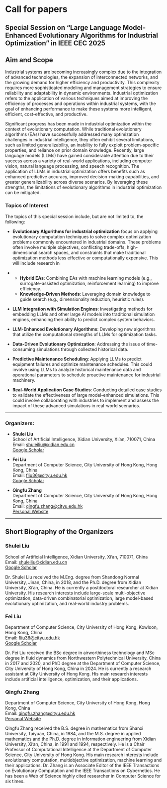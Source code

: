 # Call for papers

## Special Session on “Large Language Model-Enhanced Evolutionary Algorithms for Industrial Optimization” in IEEE CEC 2025

## Aim and Scope

Industrial systems are becoming increasingly complex due to the integration of advanced technologies, the expansion of interconnected networks, and the growing demand for higher efficiency and productivity. This complexity requires more sophisticated modeling and management strategies to ensure reliability and adaptability in dynamic environments. Industrial optimization refers to the application of various techniques aimed at improving the efficiency of processes and operations within industrial systems, with the goal of enhancing performance to make these systems more intelligent, efficient, cost-effective, and productive.

Significant progress has been made in industrial optimization within the context of evolutionary computation. While traditional evolutionary algorithms (EAs) have successfully addressed many optimization challenges in industrial intelligence, they often exhibit several limitations, such as limited generalizability, an inability to fully exploit problem-specific properties, and reliance on prior domain knowledge. Recently, large language models (LLMs) have gained considerable attention due to their success across a variety of real-world applications, including computer vision, natural language processing, and speech recognition. The application of LLMs in industrial optimization offers benefits such as enhanced predictive accuracy, improved decision-making capabilities, and greater generalizability across diverse scenarios. By leveraging these strengths, the limitations of evolutionary algorithms in industrial optimization can be mitigated.

### Topics of Interest

The topics of this special session include, but are not limited to, the following:
- **Evolutionary Algorithms for industrial optimization** focus on applying evolutionary computation techniques to solve complex optimization problems commonly encountered in industrial domains. These problems often involve multiple objectives, conflicting trade-offs, high-dimensional search spaces, and constraints that make traditional optimization methods less effective or computationally expensive. This will include research in
- - **Hybrid EAs**: Combining EAs with machine learning models (e.g., surrogate-assisted optimization, reinforcement learning) to improve efficiency.
  - **Knowledge-Driven Methods**: Leveraging domain knowledge to guide search (e.g., dimensionality reduction, heuristic rules).


- **LLM Integration with Simulation Engines**: Investigating methods for embedding LLMs and other large AI models into traditional simulation engines, enhancing their ability to predict complex system behaviors.
- **LLM-Enhanced Evolutionary Algorithms**: Developing new algorithms that utilize the computational strengths of LLMs for optimization tasks. 
- **Data-Driven Evolutionary Optimization**: Addressing the issue of time-consuming simulations through collected historical data.
- **Predictive Maintenance Scheduling**: Applying LLMs to predict equipment failures and optimize maintenance schedules. This could involve using LLMs to analyze historical maintenance data and operational parameters to schedule proactive maintenance for industrial machinery.
- **Real-World Application Case Studies**: Conducting detailed case studies to validate the effectiveness of large model-enhanced simulations. This could involve collaborating with industries to implement and assess the impact of these advanced simulations in real-world scenarios.

---

### Organizers:

- **Shulei Liu**  
  School of Artificial Intelligence, Xidian University, Xi’an, 710071, China  
  Email: [shuleiliu@xidian.edu.cn](mailto:shuleiliu@xidian.edu.cn)  
  [Google Scholar](https://scholar.google.com/citations?user=UCmhmG4AAAAJ&hl=zh-CN)  

- **Fei Liu**  
  Department of Computer Science, City University of Hong Kong, Hong Kong, China  
  Email: [fliu36@cityu.edu.hk](mailto:fliu36@cityu.edu.hk)  
  [Google Scholar](https://scholar.google.com/citations?user=wS0G_qQAAAAJ&hl=en)  

- **Qingfu Zhang**  
  Department of Computer Science, City University of Hong Kong, Hong Kong, China  
  Email: [qingfu.zhang@cityu.edu.hk](mailto:qingfu.zhang@cityu.edu.hk)  
  [Personal Website](https://www.cs.cityu.edu.hk/~qzhan7/index.html)  

---

## Short Biography of the Organizers

### Shulei Liu
School of Artificial Intelligence, Xidian University, Xi’an, 710071, China  
Email: [shuleiliu@xidian.edu.cn](mailto:shuleiliu@xidian.edu.cn)  
[Google Scholar](https://scholar.google.com/citations?user=UCmhmG4AAAAJ&hl=zh-CN)  

Dr. Shulei Liu received the M.Eng. degree from Shandong Normal University, Jinan, China, in 2018, and the Ph.D. degree from Xidian University, Xi’an, China. He is currently a postdoctoral researcher at Xidian University. His research interests include large-scale multi-objective optimization, data-driven combinatorial optimization, large model-based evolutionary optimization, and real-world industry problems.

### Fei Liu
Department of Computer Science, City University of Hong Kong, Kowloon, Hong Kong, China  
Email: [fliu36@cityu.edu.hk](mailto:fliu36@cityu.edu.hk)  
[Google Scholar](https://scholar.google.com/citations?user=wS0G_qQAAAAJ&hl=en)  

Dr. Fei Liu received the BSc degree in airworthiness technology and MSc degree in fluid dynamics from Northwestern Polytechnical University, China in 2017 and 2020, and PhD degree at the Department of Computer Science, City University of Hong Kong, China in 2024. He is currently a research assistant at City University of Hong Kong. His main research interests include artificial intelligence, optimization, and their applications.

### Qingfu Zhang
Department of Computer Science, City University of Hong Kong, Hong Kong, China  
Email: [qingfu.zhang@cityu.edu.hk](mailto:qingfu.zhang@cityu.edu.hk)  
[Personal Website](https://www.cs.cityu.edu.hk/~qzhan7/index.html)  

Qingfu Zhang received the B.S. degree in mathematics from Shanxi University, Taiyuan, China, in 1984, and the M.S. degree in applied mathematics and the Ph.D. degree in information engineering from Xidian University, Xi’an, China, in 1991 and 1994, respectively. He is a Chair Professor of Computational Intelligence at the Department of Computer Science, City University of Hong Kong. His main research interests include evolutionary computation, multiobjective optimization, machine learning and their applications. Dr. Zhang is an Associate Editor of the IEEE Transactions on Evolutionary Computation and the IEEE Transactions on Cybernetics. He has been a Web of Science highly cited researcher in Computer Science for six times.
